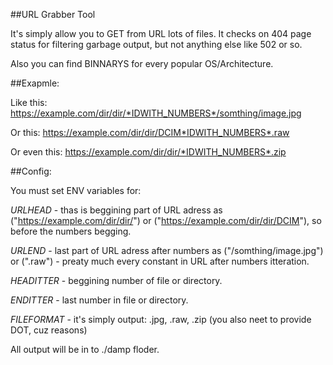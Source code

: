 ##URL Grabber Tool

It's simply allow you to GET from URL lots of files. It checks on 404 page status for filtering garbage output, but not anything else like 502 or so.

Also you can find BINNARYS for every popular OS/Architecture.

##Exapmle:

Like this:
https://example.com/dir/dir/*IDWITH_NUMBERS*/somthing/image.jpg

Or this:
https://example.com/dir/dir/DCIM*IDWITH_NUMBERS*.raw

Or even this:
https://example.com/dir/dir/*IDWITH_NUMBERS*.zip

##Config:

You must set ENV variables for:

*URLHEAD* - thas is beggining part of URL adress as ("https://example.com/dir/dir/") or ("https://example.com/dir/dir/DCIM"), so before the numbers begging.

*URLEND* - last part of URL adress after numbers as ("/somthing/image.jpg") or (".raw") - preaty much every constant in URL after numbers itteration.

*HEADITTER* - beggining number of file or directory.

*ENDITTER* - last number in file or directory.

*FILEFORMAT* - it's simply output: .jpg, .raw, .zip (you also neet to provide DOT, cuz reasons)


All output will be in to ./damp floder.
